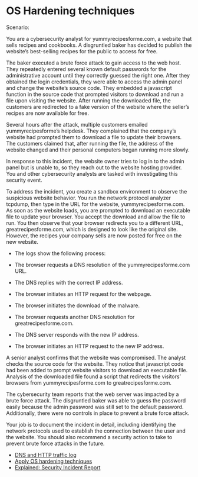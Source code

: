 # OS Hardening techniques
<p>Scenario:</p>
<p> You are a cybersecurity analyst for yummyrecipesforme.com, a website that sells recipes and cookbooks. A disgruntled baker has decided to publish the website’s best-selling recipes for the public to access for free. 

The baker executed a brute force attack to gain access to the web host. They repeatedly entered several known default passwords for the administrative account until they correctly guessed the right one. After they obtained the login credentials, they were able to access the admin panel and change the website’s source code. They embedded a javascript function in the source code that prompted visitors to download and run a file upon visiting the website. After running the downloaded file, the customers are redirected to a fake version of the website where the seller’s recipes are now available for free.

Several hours after the attack, multiple customers emailed yummyrecipesforme’s helpdesk. They complained that the company’s website had prompted them to download a file to update their browsers. The customers claimed that, after running the file, the address of the website changed and their personal computers began running more slowly. 

In response to this incident, the website owner tries to log in to the admin panel but is unable to, so they reach out to the website hosting provider. You and other cybersecurity analysts are tasked with investigating this security event.

To address the incident, you create a sandbox environment to observe the suspicious website behavior. You run the network protocol analyzer tcpdump, then type in the URL for the website, yummyrecipesforme.com. As soon as the website loads, you are prompted to download an executable file to update your browser. You accept the download and allow the file to run. You then observe that your browser redirects you to a different URL, greatrecipesforme.com, which is designed to look like the original site. However, the recipes your company sells are now posted for free on the new website.  

- The logs show the following process:

- The browser requests a DNS resolution of the yummyrecipesforme.com URL.

- The DNS replies with the correct IP address. 

- The browser initiates an HTTP request for the webpage.

- The browser initiates the download of the malware.

- The browser requests another DNS resolution for greatrecipesforme.com.

- The DNS server responds with the new IP address.

- The browser initiates an HTTP request to the new IP address.

A senior analyst confirms that the website was compromised. The analyst checks the source code for the website. They notice that javascript code had been added to prompt website visitors to download an executable file. Analysis of the downloaded file found a script that redirects the visitors’ browsers from yummyrecipesforme.com to greatrecipesforme.com. 

The cybersecurity team reports that the web server was impacted by a brute force attack. The disgruntled baker was able to guess the password easily because the admin password was still set to the default password. Additionally, there were no controls in place to prevent a brute force attack. 

Your job is to document the incident in detail, including identifying the network protocols used to establish the connection between the user and the website.  You should also recommend a security action to take to prevent brute force attacks in the future.</p>
- [DNS and HTTP traffic log](https://docs.google.com/document/d/1v-YEYvaGmbvsCsODtgwnjp8Is1_aMiixb4QM8oE1M_w/edit?usp=sharing&resourcekey=0-WK-WDENS3SzTiZRCU4BXCA)
- [Apply OS hardening techniques](https://docs.google.com/document/d/14MCrmGplaTMRSuSKfKP6nx_26dxjrlukRNp94gn9xCg/edit?usp=sharing&resourcekey=0-GLjXZKVGH9KH7WuDtwTxBw)
- [ Explained: Security Incident Report ](https://docs.google.com/document/d/180V3JU9r-t9grxAC8703kAhGKtIwPVsjA_sn_o-7gfY/edit?usp=sharing)
  
